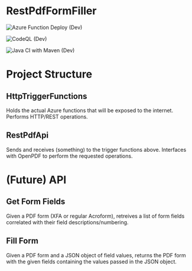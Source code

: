 # RestPdfFormFiller

![Azure Function Deploy (Dev)](https://github.com/dkontyko/RestPdfFormFiller/actions/workflows/dev_restpdfformfiller(dev).yml/badge.svg?branch=dev)

![CodeQL (Dev)](https://github.com/dkontyko/RestPdfFormFiller/actions/workflows/codeql.yml/badge.svg?branch=dev)

![Java CI with Maven (Dev)](https://github.com/dkontyko/RestPdfFormFiller/actions/workflows/maven.yml/badge.svg?branch=dev)

# Project Structure
## HttpTriggerFunctions
Holds the actual Azure functions that will be exposed to the internet. Performs HTTP/REST operations.

## RestPdfApi
Sends and receives (something) to the trigger functions above. Interfaces with OpenPDF to perform the requested operations.


# (Future) API
## Get Form Fields
Given a PDF form (XFA or regular Acroform), retreives a list of form fields correlated with their field descriptions/numbering.

## Fill Form
Given a PDF form and a JSON object of field values, returns the PDF form with the given fields containing the values passed in the JSON object.
